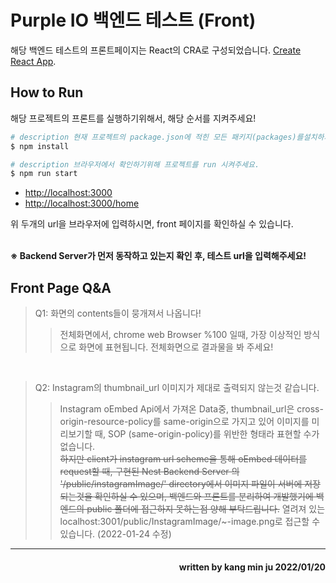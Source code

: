 # Purple IO 백엔드 테스트 (Front)

해당 백엔드 테스트의 프론트페이지는 React의 CRA로 구성되었습니다. [Create React App](https://github.com/facebook/create-react-app).

## How to Run

해당 프로젝트의 프론트를 실행하기위해서, 해당 순서를 지켜주세요!

```bash
# description 현재 프로젝트의 package.json에 적힌 모든 패키지(packages)를설치하기 위해 terminal에 입력해주세요.
$ npm install
```



```bash
# description 브라우저에서 확인하기위해 프로젝트를 run 시켜주세요.
$ npm run start
```


* [http://localhost:3000](http://localhost:3000)
* [http://localhost:3000/home](http://localhost:3000/home) 

위 두개의 url을 브라우저에 입력하시면, front 페이지를 확인하실 수 있습니다.<br/><br/>

 __※ Backend Server가 먼저 동작하고 있는지 확인 후, 테스트 url을 입력해주세요!__
 
 
 ## Front Page Q&A
 
 >Q1: 화면의 contents들이 뭉개져서 나옵니다!
 >> 전체화면에서, chrome web Browser %100 일때, 가장 이상적인 방식으로 화면에 표현됩니다. 전체화면으로 결과물을 봐 주세요!
 <br/>
 
 >Q2: Instagram의 thumbnail_url 이미지가 제대로 출력되지 않는것 같습니다.
 >>   Instagram oEmbed Api에서 가져온 Data중, thumbnail_url은 cross-origin-resource-policy를 same-origin으로 가지고 있어 이미지를 미리보기할 때, SOP (same-origin-policy)를 위반한 형태라 표현할 수가 없습니다.<br/>
 >>   ~~하지만 client가 instagram url scheme을 통해 oEmbed 데이터를 request할 때, 구현된 Nest Backend Server 의 '/public/instagramImage/' directory에서 이미지 파일이 서버에 저장되는것을 확인하실 수 있으며, 백엔드와 프론트를 분리하여 개발했기에 백엔드의 public 폴더에 접근하지 못하는점 양해 부탁드립니다.~~
 >>   열려져 있는 localhost:3001/public/InstagramImage/~-image.png로 접근할 수 있습니다. (2022-01-24 수정) 
____
<h4 align='right'> written by kang min ju 2022/01/20</h4>
